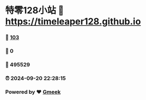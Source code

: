 # 特零128小站 :link: https://timeleaper128.github.io 
### :page_facing_up: [103](https://timeleaper128.github.io/tag.html) 
### :speech_balloon: 0 
### :hibiscus: 495529 
### :alarm_clock: 2024-09-20 22:28:15 
### Powered by :heart: [Gmeek](https://github.com/Meekdai/Gmeek)
